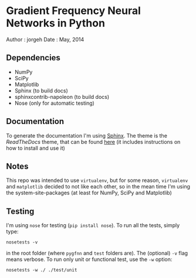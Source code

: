 Gradient Frequency Neural Networks in Python
============================================

Author  : jorgeh
Date    : May, 2014


Dependencies
------------

 <!-- - PyDSTool -->
 - NumPy
 - SciPy
 - Matplotlib
 - Sphinx (to build docs)
 - sphinxcontrib-napoleon (to build docs)
 - Nose (only for automatic testing)


Documentation
-------------

To generate the documentation I'm using [Sphinx](http://sphinx-doc.org/). The theme is the *ReadTheDocs* theme, that can be found [here](https://github.com/snide/sphinx_rtd_theme) (it includes instructions on how to install and use it)


Notes
-----
This repo was intended to use `virtualenv`, but for some reason, `virtualenv` and `matplotlib` decided to not like each other, so in the mean time I'm using the system-site-packages (at least for NumPy, SciPy and Matplotlib)


Testing
-------

I'm using `nose` for testing (`pip install nose`). To run all the tests, simply type:

    nosetests -v

in the root folder (where `pygfnn` and `test` folders are). The (optional) `-v` flag means verbose. To run only unit or functional test, use the `-w` option:

    nosetests -w ./ ./test/unit

